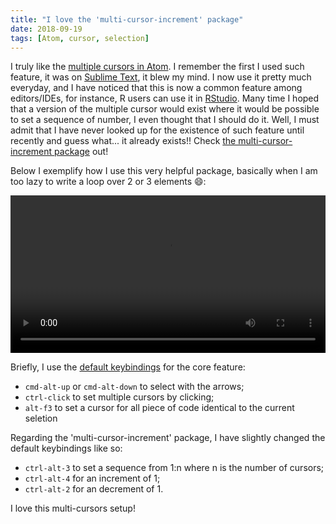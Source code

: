 ```yaml
---
title: "I love the 'multi-cursor-increment' package"
date: 2018-09-19
tags: [Atom, cursor, selection]
---
```


I truly like the [multiple cursors in Atom](https://flight-manual.atom.io/using-atom/sections/editing-and-deleting-text/#multiple-cursors-and-selections). I remember the first I used such feature, it was on [Sublime Text](http://www.sublimetext.com/), it blew my mind. I now use it pretty much everyday, and I have noticed that this is now a common feature among editors/IDEs, for instance, R users can use it in [RStudio](https://blog.rstudio.com/2015/05/06/rstudio-v0-99-preview-more-editor-enhancements/). Many time I hoped that a version of the multiple cursor would exist where it would be possible to set a sequence of number, I even thought that I should do it. Well, I must admit that I have never looked up for the existence of such feature until recently and guess what... it already exists!! Check
[the multi-cursor-increment package](https://atom.io/packages/multi-cursor-increment) out!

Below I exemplify how I use this very helpful package, basically when I am too lazy to write a loop over 2 or 3 elements :smile::

<video width="100%" controls>
 <source src="/notes/atom/assets/multicursors.webm" type="video/webm">
 Your browser does not support the video tag.
</video>


Briefly, I use the [default keybindings](https://flight-manual.atom.io/using-atom/sections/editing-and-deleting-text/#multiple-cursors-and-selections) for the core feature:

- `cmd-alt-up` or `cmd-alt-down` to select with the arrows;
- `ctrl-click` to set multiple cursors by clicking;
- `alt-f3` to set a cursor for all piece of code identical to the current seletion

Regarding the 'multi-cursor-increment' package, I have slightly changed the
default keybindings like so:

- `ctrl-alt-3` to set a sequence from 1:n where n is the number of cursors;
- `ctrl-alt-4` for an increment of 1;
- `ctrl-alt-2` for an decrement of 1.

I love this multi-cursors setup!
